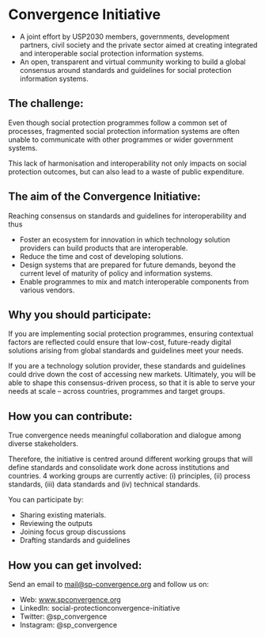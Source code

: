 # Convergence Initiative

- A joint effort by USP2030 members, governments, development partners, civil society and the private sector aimed at creating integrated and interoperable social protection information systems.
- An open, transparent and virtual community working to build a global consensus around standards and guidelines for social protection information systems.

## The challenge:

Even though social protection programmes follow a common set of processes, fragmented social protection information systems are often unable to communicate with other programmes or wider government systems.

This lack of harmonisation and interoperability not only impacts on social protection outcomes, but can also lead to a
waste of public expenditure.

## The aim of the Convergence Initiative:

Reaching consensus on standards and guidelines for interoperability and thus

- Foster an ecosystem for innovation in which technology solution providers can build products that are interoperable.
- Reduce the time and cost of developing solutions.
- Design systems that are prepared for future demands, beyond the current level of maturity of policy and information systems.
- Enable programmes to mix and match interoperable components from various vendors.

## Why you should participate:

If you are implementing social protection programmes, ensuring contextual factors are reflected could ensure that low-cost, future-ready digital solutions arising from global standards and guidelines meet your needs.

If you are a technology solution provider, these standards and guidelines could drive down the cost of accessing new markets. Ultimately, you will be able to shape this consensus-driven process, so that it is able to serve your needs at scale – across countries, programmes and target groups.

## How you can contribute:

True convergence needs meaningful collaboration and dialogue among diverse stakeholders.

Therefore, the initiative is centred around different working groups that will define standards and consolidate work done across institutions and countries. 4 working groups are currently active: (i) principles, (ii) process standards, (iii) data standards and (iv) technical standards.

You can participate by:
- Sharing existing materials.
- Reviewing the outputs
- Joining focus group discussions
- Drafting standards and guidelines

## How you can get involved:

Send an email to mail@sp-convergence.org and follow us on:

- Web: www.spconvergence.org
- LinkedIn: social-protectionconvergence-initiative
- Twitter: @sp_convergence
- Instagram: @sp_convergence
